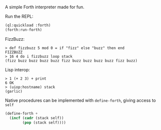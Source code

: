 A simple Forth interpreter made for fun.

Run the REPL:

```lisp
(ql:quickload :forth)
(forth:run-forth)
```

FizzBuzz:

```forth
> def fizzbuzz 5 mod 0 = if "fizz" else "buzz" then end
FIZZBUZZ
> 16 4 do i fizzbuzz loop stack
(fizz buzz buzz buzz buzz fizz buzz buzz buzz buzz fizz buzz)
```

Lisp interop:

```forth
> 1 (+ 2 3) + print
6 OK
> (uiop:hostname) stack
(garlic)
```

Native procedures can be implemented with `define-forth`, giving access to `self`

```lisp
(define-forth +
  (incf (cadr (stack self))
        (pop (stack self))))
```
